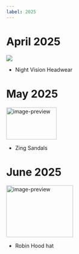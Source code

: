 ```yaml
---
label: 2025
---
```

# April 2025

![](https://github.com/user-attachments/assets/50a6eed7-7362-46e4-9481-30c45f6d4ad8)

- Night Vision Headwear


# May 2025

<img width="133" height="85" alt="image-preview" src="https://github.com/user-attachments/assets/61a3684e-ed9b-4a25-a37e-d85de2fd75da" />

- Zing Sandals


# June 2025

<img width="177" height="138" alt="image-preview" src="https://github.com/user-attachments/assets/498d9188-b7d1-4ac5-9b99-60cdceb6fdad" />

- Robin Hood hat
